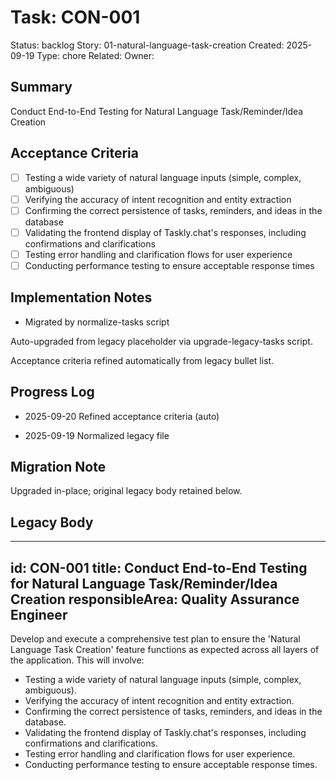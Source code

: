 # Task: CON-001
Status: backlog
Story: 01-natural-language-task-creation
Created: 2025-09-19
Type: chore
Related:
Owner:

## Summary
Conduct End-to-End Testing for Natural Language Task/Reminder/Idea Creation

## Acceptance Criteria

- [ ] Testing a wide variety of natural language inputs (simple, complex, ambiguous)
- [ ] Verifying the accuracy of intent recognition and entity extraction
- [ ] Confirming the correct persistence of tasks, reminders, and ideas in the database
- [ ] Validating the frontend display of Taskly.chat's responses, including confirmations and clarifications
- [ ] Testing error handling and clarification flows for user experience
- [ ] Conducting performance testing to ensure acceptable response times

## Implementation Notes
- Migrated by normalize-tasks script

Auto-upgraded from legacy placeholder via upgrade-legacy-tasks script.


Acceptance criteria refined automatically from legacy bullet list.
## Progress Log
- 2025-09-20 Refined acceptance criteria (auto)

- 2025-09-19 Normalized legacy file
## Migration Note
Upgraded in-place; original legacy body retained below.

## Legacy Body
---
id: CON-001
title: Conduct End-to-End Testing for Natural Language Task/Reminder/Idea Creation
responsibleArea: Quality Assurance Engineer
---
Develop and execute a comprehensive test plan to ensure the 'Natural Language Task Creation' feature functions as expected across all layers of the application. This will involve:
*   Testing a wide variety of natural language inputs (simple, complex, ambiguous).
*   Verifying the accuracy of intent recognition and entity extraction.
*   Confirming the correct persistence of tasks, reminders, and ideas in the database.
*   Validating the frontend display of Taskly.chat's responses, including confirmations and clarifications.
*   Testing error handling and clarification flows for user experience.
*   Conducting performance testing to ensure acceptable response times.